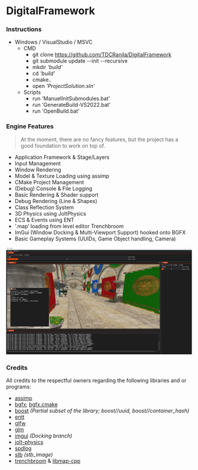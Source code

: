 # DigitalFramework

### Instructions
- Windows / VisualStudio / MSVC
  - CMD
    - git clone https://github.com/TDCRanila/DigitalFramework
    - git submodule update --init --recursive
    - mkdir _'build'_
    - cd _'build'_
    - cmake..
    - open _'ProjectSolution.sln'_
  - Scripts
    - run 'ManuelInitSubmodules.bat'
    - run 'GenerateBuild-VS2022.bat'
    - run 'OpenBuild.bat'

### Engine Features

> At the moment, there are no fancy features, but the project has a good foundation to work on top of.
- Application Framework & Stage/Layers
- Input Management
- Window Rendering
- Model & Texture Loading using assimp
- CMake Project Management
- (Debug) Console & File Logging
- Basic Rendering & Shader support
- Debug Rendering (Line & Shapes)
- Class Reflection System
- 3D Physics using JoltPhysics
- ECS & Events using ENT
- ‘.map’ loading from level editor Trenchbroom
- ImGui (Window Docking & Multi-Viewport Support) hooked onto BGFX 
- Basic Gameplay Systems (UUIDs, Game Object handling, Camera)

![Digital Framework](dfw.png)

### Credits
All credits to the respectful owners regarding the following libraries and or programs:
- [assimp](https://github.com/assimp/assimp)
- [bgfx](https://github.com/bkaradzic/bgfx); [bgfx.cmake](https://github.com/bkaradzic/bgfx.cmake)
- [boost](https://www.boost.org/doc/libs/) _(Partial subset of the library; boost//uuid, boost//container_hash)_
- [entt](https://github.com/skypjack/entt)
- [glfw](https://github.com/glfw/glfw)
- [glm](https://github.com/g-truc/glm)
- [imgui](https://github.com/ocornut/imgui/tree/docking) _(Docking branch)_
- [jolt-physics](https://github.com/jrouwe/JoltPhysics)
- [spdlog](https://github.com/gabime/spdlog)
- [stb](https://github.com/nothings/stb) _(stb_image)_
- [trenchbroom](https://trenchbroom.github.io/) & [libmap-cpp](https://github.com/QodotPlugin/libmap/)
​
